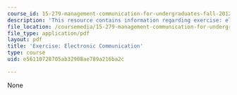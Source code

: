 ```yaml
---
course_id: 15-279-management-communication-for-undergraduates-fall-2012
description: 'This resource contains information regarding exercise: electronic communication.'
file_location: /coursemedia/15-279-management-communication-for-undergraduates-fall-2012/e56110728705ab32908ae789a216ba2c_MIT15_279F12_electComm.pdf
file_type: application/pdf
layout: pdf
title: 'Exercise: Electronic Communication'
type: course
uid: e56110728705ab32908ae789a216ba2c

---
```

None